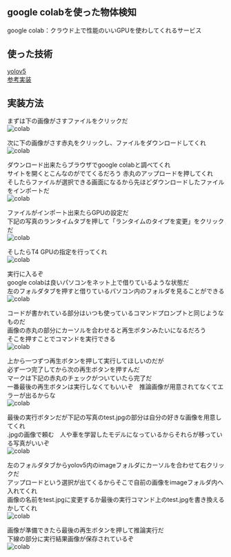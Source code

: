 ## google colabを使った物体検知
google colab：クラウド上で性能のいいGPUを使わしてくれるサービス

## 使った技術  
[yolov5](https://github.com/ultralytics/yolov5)  
[参考実装](https://laid-back-scientist.com/yolo-v5)  
  
## 実装方法  
まずは下の画像がさすファイルをクリックだ  
![colab](image/2.png)  

次に下の画像がさす赤丸をクリックし、ファイルをダウンロードしてくれ  
![colab](image/3.png)  

ダウンロード出来たらブラウザでgoogle colabと調べてくれ  
サイトを開くとこんなのがでてくるだろう 赤丸のアップロードを押してくれ  
そしたらファイルが選択できる画面になるから先ほどダウンロードしたファイルをインポートだ  
![colab](image/1.png)  

ファイルがインポート出来たらGPUの設定だ  
下記の写真のランタイムタブを押して「ランタイムのタイプを変更」をクリックだ  
![colab](image/4.png)  

そしたらT4 GPUの指定を行ってくれ  
![colab](image/5.png)  

実行に入るぞ  
google colabは良いパソコンをネット上で借りているような状態だ  
左のフォルダタブを押すと借りているパソコン内のフォルダを見ることができる  
![colab](image/6.png)  

コードが書かれている部分はいつも使っているコマンドプロンプトと同じようなものだ  
画像の赤丸の部分にカーソルを合わせると再生ボタンみたいになるだろう  
そこを押すことでコマンドを実行できる  
![colab](image/7.png) 

上から一つずつ再生ボタンを押して実行してほしいのだが  
必ず一つ完了してから次の再生ボタンを押すんだ  
マークは下記の赤丸のチェックがついていたら完了だ  
一番最後の再生ボタンは実行しなくてもいいぞ　推論画像が用意されてなくてエラーが出るからな  
![colab](image/8.png) 

最後の実行ボタンだが下記の写真のtest.jpgの部分は自分の好きな画像を用意してくれ  
.jpgの画像で頼む　人や車を学習したモデルになっているからそれらが移っている写真がいいぞ  
![colab](image/9.png)  

左のフォルダタブからyolov5内のimageフォルダにカーソルを合わせて右クリックだ  
アップロードという選択が出てくるからそこで自前の画像をimageフォルダ内へ入れてくれ  
画像の名前をtest.jpgに変更するか最後の実行コマンド上のtest.jpgを書き換えるかしてくれ  
![colab](image/10.png)  

画像が準備できたら最後の再生ボタンを押して推論実行だ  
下線の部分に実行結果画像が保存されているぞ  
![colab](image/11.png)  
